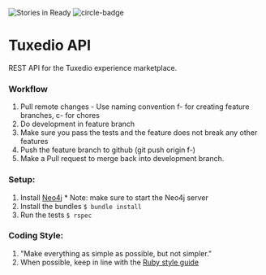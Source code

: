 ![Stories in Ready](https://badge.waffle.io/tuxedio/tuxedio-api.png?label=ready&title=Ready) ![circle-badge](https://circleci.com/gh/tuxedio/tuxedio-api.svg?style=shield&circle-token=:circle-token)

Tuxedio API
===========

REST API for the Tuxedio experience marketplace.

### Workflow
  1. Pull remote changes
    - Use naming convention f-<featurename> for creating feature branches, c-<name> for chores
  2. Do development in feature branch
  3. Make sure you pass the tests and the feature does not break any other features
  4. Push the feature branch to github (git push origin f-<featurename>)
  5. Make a Pull request to merge back into development branch.

### Setup:
  1. Install [Neo4j](http://neo4j.com/docs/stable/server-installation.html)
    * Note: make sure to start the Neo4j server
  2. Install the bundles
    `$ bundle install`
  3. Run the tests
    `$ rspec`

### Coding Style:
  1. "Make everything as simple as possible, but not simpler."
  2. When possible, keep in line with the [Ruby style guide](https://github.com/bbatsov/ruby-style-guide)
